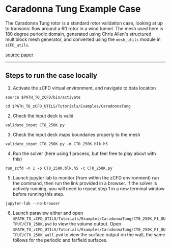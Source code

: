 # Caradonna Tung Example Case

The Caradonna Tung rotor is a standard rotor validation case, looking at up to transonic flow around a 6ft rotor in a wind tunnel. The mesh used here is 180 degree periodic domain, generated using Chris Allen's structured multiblock mesh generator, and converted using the `mesh_utils` module in `zCFD_utils`.

[source paper](https://ntrs.nasa.gov/api/citations/19820004169/downloads/19820004169.pdf)

___

## Steps to run the case locally

1. Activate the zCFD virtual environment, and navigate to data location

```
source $PATH_TO_zCFD/bin/activate

cd $PATH_TO_zCFD_UTILS/Tutorials/Examples/CaradonnaTung
```
2. Check the input deck is valid

```
validate_input CT8_250K.py
```
3. Check the input deck maps boundaries properly to the mesh

```
validate_input CT0_250K.py -m CT0_250K.blk.h5
```
4. Run the solver (here using 1 process, but feel free to play about with this)

```
run_zcfd -n 1 -p CT0_250K.blk.h5 -c CT0_250K.py 
```
5. Launch jupyter lab to monitor (from within the zCFD environment) run the command, then run the link provided in a browser. If the solver is actively running, you will need to repeat step 1 in a new terminal window before running this step.
```
jupyter-lab --no-browser
```
6. Launch paraview either and open `$PATH_TO_zCFD_UTILS/Tutorials/Examples/CaradonnaTung/CT0_250K_P1_OUTPUT/CT0_250K.pvd` to view the volume output. Open `$PATH_TO_zCFD_UTILS/Tutorials/Examples/CaradonnaTung/CT0_250K_P1_OUTPUT/CT0_250K_wall.pvd` to view the surface output on the wall, the same follows for the periodic and farfield surfaces.
